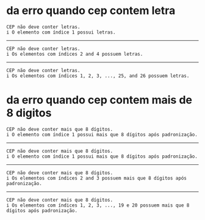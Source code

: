 # da erro quando cep contem letra

    CEP não deve conter letras.
    i O elemento com índice 1 possui letras.

---

    CEP não deve conter letras.
    i Os elementos com índices 2 and 4 possuem letras.

---

    CEP não deve conter letras.
    i Os elementos com índices 1, 2, 3, ..., 25, and 26 possuem letras.

# da erro quando cep contem mais de 8 digitos

    CEP não deve conter mais que 8 dígitos.
    i O elemento com índice 1 possui mais que 8 dígitos após padronização.

---

    CEP não deve conter mais que 8 dígitos.
    i O elemento com índice 1 possui mais que 8 dígitos após padronização.

---

    CEP não deve conter mais que 8 dígitos.
    i Os elementos com índices 2 and 3 possuem mais que 8 dígitos após padronização.

---

    CEP não deve conter mais que 8 dígitos.
    i Os elementos com índices 1, 2, 3, ..., 19 e 20 possuem mais que 8 dígitos após padronização.

